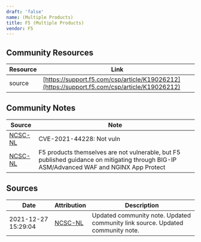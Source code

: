 ```yaml
---
draft: 'false'
name: (Multiple Products)
title: F5 (Multiple Products)
vendor: F5
---
```



## Community Resources
| Resource | Link |
| --- | --- |
| source | [https://support.f5.com/csp/article/K19026212](https://support.f5.com/csp/article/K19026212) |

## Community Notes
| Source | Note |
| --- | --- |
| [NCSC-NL](https://github.com/NCSC-NL/log4shell/blob/main/software/README.md) | CVE-2021-44228: Not vuln </ul> |
| [NCSC-NL](https://github.com/NCSC-NL/log4shell/blob/main/software/README.md) | F5 products themselves are not vulnerable, but F5 published guidance on mitigating through BIG-IP ASM/Advanced WAF and NGINX App Protect |

## Sources
| Date | Attribution | Description |
| --- | --- | --- |
| 2021-12-27 15:29:04 | [NCSC-NL](https://github.com/NCSC-NL/log4shell/blob/main/software/README.md) | Updated community note. Updated community link source. Updated community note.  |
